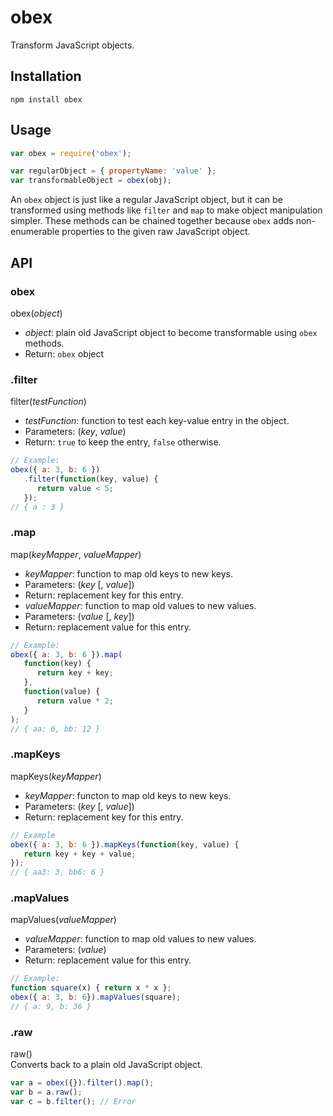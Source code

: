# obex

Transform JavaScript objects.

## Installation
`npm install obex`

## Usage
```javascript
var obex = require('obex');

var regularObject = { propertyName: 'value' };
var transformableObject = obex(obj);
```

An `obex` object is just like a regular JavaScript object, but it can be transformed using methods like `filter` and `map` to make object manipulation simpler. These methods can be chained together because `obex` adds non-enumerable properties to the given raw JavaScript object.

## API

### obex
obex(_object_)
* _object_: plain old JavaScript object to become transformable using `obex` methods.
* Return: `obex` object

### .filter
filter(_testFunction_)
* _testFunction_: function to test each key-value entry in the object.
 * Parameters: (_key_, _value_)
 * Return: `true` to keep the entry, `false` otherwise.

```js
// Example:
obex({ a: 3, b: 6 })
   .filter(function(key, value) {
      return value < 5;
   });
// { a : 3 }
```

### .map
map(_keyMapper_, _valueMapper_)
* _keyMapper_: function to map old keys to new keys.
 * Parameters: (_key_ [, _value_])
 * Return: replacement key for this entry.
* _valueMapper_: function to map old values to new values.
 * Parameters: (_value_ [, _key_])
 * Return: replacement value for this entry.

```js
// Example:
obex({ a: 3, b: 6 }).map(
   function(key) {
      return key + key;
   },
   function(value) {
      return value * 2;
   }
);
// { aa: 6, bb: 12 }
```

### .mapKeys
mapKeys(_keyMapper_)
* _keyMapper_: functon to map old keys to new keys.
 * Parameters: (_key_ [, _value_])
 * Return: replacement key for this entry.

```js
// Example
obex({ a: 3, b: 6 }).mapKeys(function(key, value) {
   return key + key + value;
});
// { aa3: 3, bb6: 6 }
```

### .mapValues
mapValues(_valueMapper_)
* _valueMapper_: function to map old values to new values.
 * Parameters: (_value_)
 * Return: replacement value for this entry.

```js
// Example:
function square(x) { return x * x };
obex({ a: 3, b: 6}).mapValues(square);
// { a: 9, b: 36 }
```

### .raw
raw()  
Converts back to a plain old JavaScript object.
```js
var a = obex({}).filter().map();
var b = a.raw();
var c = b.filter(); // Error
```
